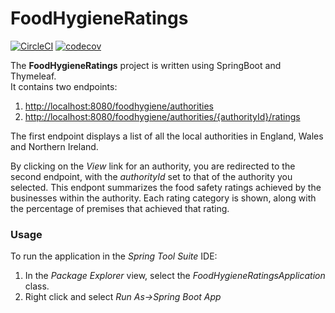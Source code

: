 # FoodHygieneRatings

[![CircleCI](https://circleci.com/gh/renayearnshaw/food-hygiene-ratings.svg?style=svg)](https://circleci.com/gh/renayearnshaw/food-hygiene-ratings)
[![codecov](https://codecov.io/gh/renayearnshaw/food-hygiene-ratings/branch/master/graph/badge.svg)](https://codecov.io/gh/renayearnshaw/food-hygiene-ratings)

The __FoodHygieneRatings__ project is written using SpringBoot and Thymeleaf.
<br>It contains two endpoints:
1. <http://localhost:8080/foodhygiene/authorities>
2. <http://localhost:8080/foodhygiene/authorities/{authorityId}/ratings>

<p>The first endpoint displays a list of all the local authorities in England, Wales and Northern Ireland.
<p>By clicking on the <i>View</i> link for an authority, you are redirected to the second endpoint, 
with the <i>authorityId</i> set to that of the authority you selected.
This endpont summarizes the food safety ratings achieved by the businesses within the authority.
Each rating category is shown, along with the percentage of premises that achieved that rating. 

### Usage
To run the application in the _Spring Tool Suite_ IDE:
1. In the _Package Explorer_ view, select the _FoodHygieneRatingsApplication_ class.
2. Right click and select _Run As->Spring Boot App_
